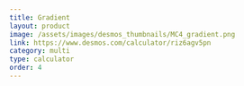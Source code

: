 ```yaml
---
title: Gradient
layout: product
image: /assets/images/desmos_thumbnails/MC4_gradient.png
link: https://www.desmos.com/calculator/riz6agv5pn
category: multi
type: calculator
order: 4
---
```

